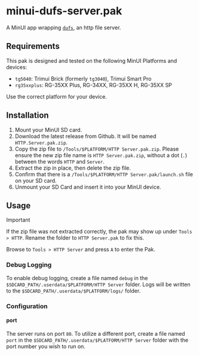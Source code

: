# minui-dufs-server.pak

A MinUI app wrapping [`dufs`](https://github.com/sigoden/dufs/), an http file server.

## Requirements

This pak is designed and tested on the following MinUI Platforms and devices:

- `tg5040`: Trimui Brick (formerly `tg3040`), Trimui Smart Pro
- `rg35xxplus`: RG-35XX Plus, RG-34XX, RG-35XX H, RG-35XX SP

Use the correct platform for your device.

## Installation

1. Mount your MinUI SD card.
2. Download the latest release from Github. It will be named `HTTP.Server.pak.zip`.
3. Copy the zip file to `/Tools/$PLATFORM/HTTP Server.pak.zip`. Please ensure the new zip file name is `HTTP Server.pak.zip`, without a dot (`.`) between the words `HTTP` and `Server`.
4. Extract the zip in place, then delete the zip file.
5. Confirm that there is a `/Tools/$PLATFORM/HTTP Server.pak/launch.sh` file on your SD card.
6. Unmount your SD Card and insert it into your MinUI device.

## Usage

> [!IMPORTANT]
> If the zip file was not extracted correctly, the pak may show up under `Tools > HTTP`. Rename the folder to `HTTP Server.pak` to fix this.

Browse to `Tools > HTTP Server` and press `A` to enter the Pak.

### Debug Logging

To enable debug logging, create a file named `debug` in the `$SDCARD_PATH/.userdata/$PLATFORM/HTTP Server` folder. Logs will be written to the `$SDCARD_PATH/.userdata/$PLATFORM/logs/` folder.

### Configuration

#### port

The server runs on port `80`. To utilize a different port, create a file named `port` in the `$SDCARD_PATH/.userdata/$PLATFORM/HTTP Server` folder with the port number you wish to run on.
